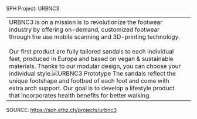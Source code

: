 SPH Project: URBNC3
<table><tbody><tr><td>URBNC3 is on a mission is to revolutionize the footwear industry by offering on-demand, customized footwear through the use mobile scanning and 3D-printing technology.<br/>
<br/>
Our first product are fully tailored sandals to each individual feet, produced in Europe and based on vegan &amp; sustainable materials. Thanks to our modular design, you can choose your individual style.<img alt="URBNC3 Prototype" src="https://sph.ethz.ch/uploads/images/0008920.jpeg"/>
The sandals reflect the unique footshape and footbed of each foot and come with extra arch support. Our goal is to develop a lifestyle product that incorporates health benefits for better walking.</td><td></td></tr></tbody></table>

  


SOURCE: https://sph.ethz.ch/projects/urbnc3